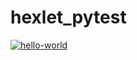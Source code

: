# hexlet_pytest
[![hello-world](https://github.com/AlexPatutinskii/hexlet_pytest/actions/workflows/hello-world.yml/badge.svg)](https://github.com/AlexPatutinskii/hexlet_pytest/actions/workflows/hello-world.yml)
